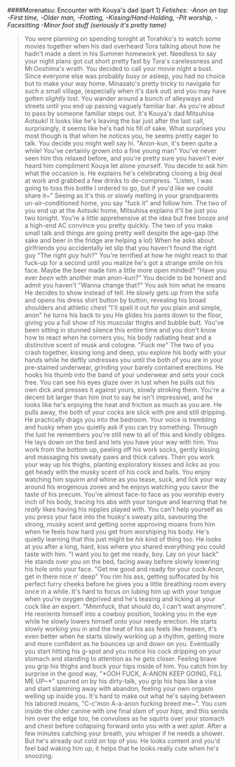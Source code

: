 ####Morenatsu: Encounter with Kouya's dad (part 1)
*Fetishes: 
-Anon on top
-First time, 
-Older man, 
-Frotting, 
-Kissing/Hand-Holding, 
-Pit worship,
-Facesitting 
-Minor foot stuff (seriously it's pretty tame)*

> You were planning on spending tonight at Torahiko's to watch some movies together when his dad overheard Tora talking about how he hadn't made a dent in his Summer homework yet.
> Needless to say your night plans got cut short pretty fast by Tora's carelessness and Mr.Ooshima's wrath. You decided to call your movie night a bust.
> Since everyone else was probably busy or asleep, you had no choice but to make your way home.
> Minasato's pretty tricky to navigate for such a small village, (especially when it's dark out) and you may have gotten *slightly* lost.
> You wander around a bunch of alleyways and streets until you end up passing vaguely familiar bar.
> As you're about to pass by someone familiar steps out. It's Kouya's dad Mitsuhisa Aotsuki!
> It looks like he's leaving the bar just after the last call, surprisingly, it seems like he's had his fill of sake.
> What surprises you most though is that when he notices you, he seems pretty eager to talk. You decide you might well say hi.
> "Anon-kun, it's been quite a while! You've certainly grown into a fine young man"
> You've never seen him this relaxed before, and you're pretty sure you haven't ever heard him compliment Kouya let alone yourself.
> You decide to ask him what the occasion is. He explains he's celebrating closing a big deal at work and grabbed a few drinks to de-compress.
> "Listen, I was going to toss this bottle I ordered to go, but if you'd like we could share it~"
> Seeing as it's this or slowly melting in your grandparents un-air-conditioned home, you say "fuck it" and follow him.
> The two of you end up at the Aotsuki home, Mitsuhisa explains it'll be just you two tonight.
> You're a little apprehensive at the idea but free booze and a high-end AC convince you pretty quickly.
> The two of you make small talk and things are going pretty well despite the age-gap (the sake and beer in the fridge are helping a lot)
> When he asks about girlfriends you accidentally let slip that you haven't found the right guy
> "The right *guy* huh?"
> You're terrified at how he might react to that fuck-up for a second until you realize he's got a strange smile on his face. Maybe the beer made him a little more open minded?
> "Have you ever *been* with another man anon-kun?"
> You decide to be honest and admit you haven't
> "Wanna change that?"
> You ask him what he means
> He decides to show instead of tell.
> He slowly gets up from the sofa and opens his dress shirt button by button, revealing his broad shoulders and athletic chest
> "I'll spell it out for you plain and simple, anon" he turns his back to you
> He glides his pants down to the floor, giving you a full show of his muscular thighs and bubble butt.
> You've been sitting in stunned silence this entire time and you don't know how to react when he corners you, his body radiating heat and a distinctive scent of musk and cologne.
> "*Fuck me*"
> The two of you crash together, kissing long and deep, you explore his body with your hands while he deftly undresses you until the both of you are in your pre-stained underwear, grinding your barely contained erections.
> He hooks his thumb into the band of your underwear and sets your cock free.
> You can see his eyes glaze over in lust when he pulls out his own dick and presses it against yours, slowly stroking them.
> You're a decent bit larger than him (not to say he isn't impressive), and he looks like he's enjoying the heat and friction as much as you are.
> He pulls away, the both of your cocks are slick with pre and still dripping. He practically drags you into the bedroom.
> Your voice is trembling and husky when you quietly ask if you can try something.
> Through the lust he remembers you're still new to all of this and kindly obliges.
> He lays down on the bed and lets you have your way with him. You work from the bottom up, peeling off his work socks, gently kissing and massaging his sweaty paws and thick calves. 
> Then you work your way up his thighs, planting exploratory kisses and licks as you get heady with the musky scent of his cock and balls. You enjoy watching him squirm and whine as you tease, suck, and lick your way around his erogenous zones and he enjoys watching you savor the taste of his precum.
>You're almost face-to face as you worship every inch of his body, tracing his abs with your tongue and learning that he *really* likes having his nipples played with.
>You can't help yourself as you press your face into the husky's sweaty pits, savouring the strong, musky scent and getting some approving moans from him when he feels how hard you get from worshiping his body. He's quietly learning that this just might be *his* kind of thing too.
>He looks at you after a long, hard, kiss where you shared everything you could taste with him.
> "I want you to get me ready, boy. Lay on your back"
> He stands over you on the bed, facing away before slowly lowering his hole onto your face. "Get me good and ready for your cock Anon, get in there nice n' deep"
> You rim his ass, getting suffocated by his perfect furry cheeks before he gives you a little breathing room every once in a while. It's hard to focus on lubing him up with your tongue when you're oxygen deprived and he's teasing and licking at your cock like an expert.
> "Mmmfuck, that should do, I can't wait anymore". He reorients himself into a cowboy position, looking you in the eye while he slowly lowers himself onto your needy erection.
> He starts slowly working you in and the heat of his ass feels like heaven, it's even better when he starts slowly working up a rhythm, getting more and more confident as he bounces up and down on you.
> Eventually you start hitting his g-spot and you notice his cock dripping on your stomach and standing to attention as he gets closer.
> Feeling brave you grip his thighs and buck your hips inside of him.
> You catch him by surprise in the good way, "*OOH FUCK, A-ANON KEEP GOING, FILL ME UP~*"
> spurred on by his dirty-talk, you grip his hips like a vise and start slamming away with abandon, feeling your own orgasm welling up inside you.
> It's hard to make out what he's saying between  his labored moans, "C-c'mon A-a-anon fucking breed me~".
> You cum inside the older canine with one final slam of your hips, and this sends him over the edge too, he convulses as he squirts over your stomach and chest before collapsing forward onto you with a wet *splat*.
>After a few minutes catching your breath, you whisper if he needs a shower. But he's already out cold on top of you. He looks content and you'd feel bad waking him up, it helps that he looks really cute when he's snoozing.
